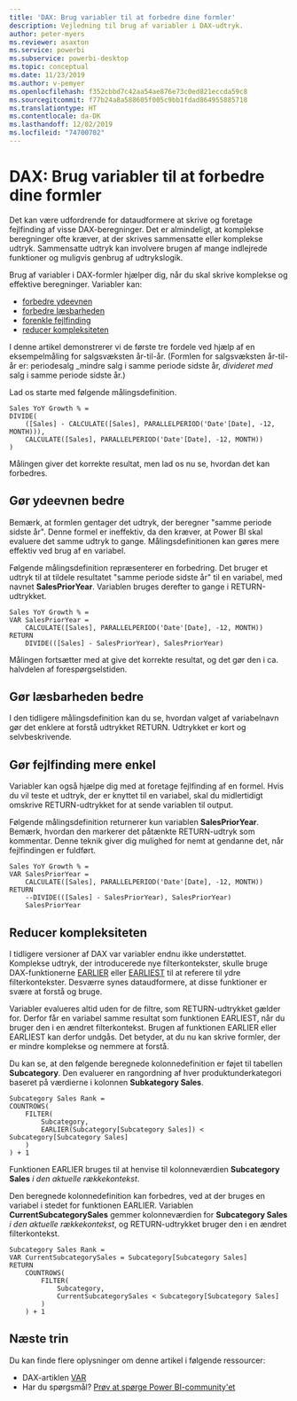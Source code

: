 ```yaml
---
title: 'DAX: Brug variabler til at forbedre dine formler'
description: Vejledning til brug af variabler i DAX-udtryk.
author: peter-myers
ms.reviewer: asaxton
ms.service: powerbi
ms.subservice: powerbi-desktop
ms.topic: conceptual
ms.date: 11/23/2019
ms.author: v-pemyer
ms.openlocfilehash: f352cbbd7c42aa54ae876e73c0ed821eccda59c8
ms.sourcegitcommit: f77b24a8a588605f005c9bb1fdad864955885718
ms.translationtype: HT
ms.contentlocale: da-DK
ms.lasthandoff: 12/02/2019
ms.locfileid: "74700702"
---
```

# <a name="dax-use-variables-to-improve-your-formulas"></a>DAX: Brug variabler til at forbedre dine formler

Det kan være udfordrende for dataudformere at skrive og foretage fejlfinding af visse DAX-beregninger. Det er almindeligt, at komplekse beregninger ofte kræver, at der skrives sammensatte eller komplekse udtryk. Sammensatte udtryk kan involvere brugen af mange indlejrede funktioner og muligvis genbrug af udtrykslogik.

Brug af variabler i DAX-formler hjælper dig, når du skal skrive komplekse og effektive beregninger. Variabler kan:

- [forbedre ydeevnen](#improve-performance)
- [forbedre læsbarheden](#improve-readability)
- [forenkle fejlfinding](#simplify-debugging)
- [reducer kompleksiteten](#reduce-complexity)

I denne artikel demonstrerer vi de første tre fordele ved hjælp af en eksempelmåling for salgsvæksten år-til-år. (Formlen for salgsvæksten år-til-år er: periodesalg _mindre salg i samme periode sidste år, _divideret med_ salg i samme periode sidste år.)

Lad os starte med følgende målingsdefinition.

```dax
Sales YoY Growth % =
DIVIDE(
    ([Sales] - CALCULATE([Sales], PARALLELPERIOD('Date'[Date], -12, MONTH))),
    CALCULATE([Sales], PARALLELPERIOD('Date'[Date], -12, MONTH))
)
```

Målingen giver det korrekte resultat, men lad os nu se, hvordan det kan forbedres.

## <a name="improve-performance"></a>Gør ydeevnen bedre

Bemærk, at formlen gentager det udtryk, der beregner "samme periode sidste år". Denne formel er ineffektiv, da den kræver, at Power BI skal evaluere det samme udtryk to gange. Målingsdefinitionen kan gøres mere effektiv ved brug af en variabel.

Følgende målingsdefinition repræsenterer en forbedring. Det bruger et udtryk til at tildele resultatet "samme periode sidste år" til en variabel, med navnet **SalesPriorYear**. Variablen bruges derefter to gange i RETURN-udtrykket.

```dax
Sales YoY Growth % =
VAR SalesPriorYear =
    CALCULATE([Sales], PARALLELPERIOD('Date'[Date], -12, MONTH))
RETURN
    DIVIDE(([Sales] - SalesPriorYear), SalesPriorYear)
```

Målingen fortsætter med at give det korrekte resultat, og det gør den i ca. halvdelen af forespørgselstiden.

## <a name="improve-readability"></a>Gør læsbarheden bedre

I den tidligere målingsdefinition kan du se, hvordan valget af variabelnavn gør det enklere at forstå udtrykket RETURN. Udtrykket er kort og selvbeskrivende.

## <a name="simplify-debugging"></a>Gør fejlfinding mere enkel

Variabler kan også hjælpe dig med at foretage fejlfinding af en formel. Hvis du vil teste et udtryk, der er knyttet til en variabel, skal du midlertidigt omskrive RETURN-udtrykket for at sende variablen til output.

Følgende målingsdefinition returnerer kun variablen **SalesPriorYear**. Bemærk, hvordan den markerer det påtænkte RETURN-udtryk som kommentar. Denne teknik giver dig mulighed for nemt at gendanne det, når fejlfindingen er fuldført.

```dax
Sales YoY Growth % =
VAR SalesPriorYear =
    CALCULATE([Sales], PARALLELPERIOD('Date'[Date], -12, MONTH))
RETURN
    --DIVIDE(([Sales] - SalesPriorYear), SalesPriorYear)
    SalesPriorYear
```

## <a name="reduce-complexity"></a>Reducer kompleksiteten

I tidligere versioner af DAX var variabler endnu ikke understøttet. Komplekse udtryk, der introducerede nye filterkontekster, skulle bruge DAX-funktionerne [EARLIER](/dax/earlier-function-dax) eller [EARLIEST](/dax/earliest-function-dax) til at referere til ydre filterkontekster. Desværre synes dataudformere, at disse funktioner er svære at forstå og bruge.

Variabler evalueres altid uden for de filtre, som RETURN-udtrykket gælder for. Derfor får en variabel samme resultat som funktionen EARLIEST, når du bruger den i en ændret filterkontekst. Brugen af funktionen EARLIER eller EARLIEST kan derfor undgås. Det betyder, at du nu kan skrive formler, der er mindre komplekse og nemmere at forstå.

Du kan se, at den følgende beregnede kolonnedefinition er føjet til tabellen **Subcategory**. Den evaluerer en rangordning af hver produktunderkategori baseret på værdierne i kolonnen **Subkategory Sales**.

```dax
Subcategory Sales Rank =
COUNTROWS(
    FILTER(
        Subcategory,
        EARLIER(Subcategory[Subcategory Sales]) < Subcategory[Subcategory Sales]
    )
) + 1
```

Funktionen EARLIER bruges til at henvise til kolonneværdien **Subcategory Sales** _i den aktuelle rækkekontekst_.

Den beregnede kolonnedefinition kan forbedres, ved at der bruges en variabel i stedet for funktionen EARLIER. Variablen **CurrentSubcategorySales** gemmer kolonneværdien for **Subcategory Sales** _i den aktuelle rækkekontekst_, og RETURN-udtrykket bruger den i en ændret filterkontekst.

```dax
Subcategory Sales Rank =
VAR CurrentSubcategorySales = Subcategory[Subcategory Sales]
RETURN
    COUNTROWS(
        FILTER(
            Subcategory,
            CurrentSubcategorySales < Subcategory[Subcategory Sales]
        )
    ) + 1
```

## <a name="next-steps"></a>Næste trin

Du kan finde flere oplysninger om denne artikel i følgende ressourcer:

- DAX-artiklen [VAR](/dax/var-dax)
- Har du spørgsmål? [Prøv at spørge Power BI-community'et](https://community.powerbi.com/)
